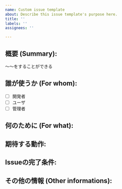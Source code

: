 ```yaml
---
name: Custom issue template
about: Describe this issue template's purpose here.
title: ''
labels: ''
assignees: ''

---
```


<!-- New Issue format -->
## 概要 (Summary):
〜〜をすることができる
## 誰が使うか (For whom):
- [ ] 開発者
- [ ] ユーザ
- [ ] 管理者

## 何のために (For what):

## 期待する動作:

## Issueの完了条件:

## その他の情報 (Other informations):
